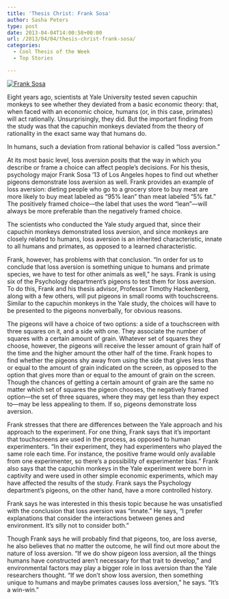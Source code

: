 ```yaml
---
title: 'Thesis Christ: Frank Sosa'
author: Sasha Peters
type: post
date: 2013-04-04T14:00:58+00:00
url: /2013/04/04/thesis-christ-frank-sosa/
categories:
  - Cool Thesis of the Week
  - Top Stories

---
```

[<img class="aligncenter size-full wp-image-2207" alt="Frank Sosa" src="https://i2.wp.com/www.reedquest.org/wp-content/uploads/2013/04/CTOW_web.jpg?resize=770%2C512" data-recalc-dims="1" />][1]

Eight years ago, scientists at Yale University tested seven capuchin monkeys to see whether they deviated from a basic economic theory: that, when faced with an economic choice, humans (or, in this case, primates) will act rationally. Unsurprisingly, they did. But the important finding from the study was that the capuchin monkeys deviated from the theory of rationality in the exact same way that humans do.

In humans, such a deviation from rational behavior is called “loss aversion.”

At its most basic level, loss aversion posits that the way in which you describe or frame a choice can affect people’s decisions. For his thesis, psychology major Frank Sosa ’13 of Los Angeles hopes to find out whether pigeons demonstrate loss aversion as well. Frank provides an example of loss aversion: dieting people who go to a grocery store to buy meat are more likely to buy meat labeled as “95% lean” than meat labeled “5% fat.” The positively framed choice—the label that uses the word “lean”—will always be more preferable than the negatively framed choice.

The scientists who conducted the Yale study argued that, since their capuchin monkeys demonstrated loss aversion, and since monkeys are closely related to humans, loss aversion is an inherited characteristic, innate to all humans and primates, as opposed to a learned characteristic.

Frank, however, has problems with that conclusion. “In order for us to conclude that loss aversion is something unique to humans and primate species, we have to test for other animals as well,” he says. Frank is using six of the Psychology department’s pigeons to test them for loss aversion. To do this, Frank and his thesis advisor, Professor Timothy Hackenberg, along with a few others, will put pigeons in small rooms with touchscreens. Similar to the capuchin monkeys in the Yale study, the choices will have to be presented to the pigeons nonverbally, for obvious reasons.

The pigeons will have a choice of two options: a side of a touchscreen with three squares on it, and a side with one. They associate the number of squares with a certain amount of grain. Whatever set of squares they choose, however, the pigeons will receive the lesser amount of grain half of the time and the higher amount the other half of the time. Frank hopes to find whether the pigeons shy away from using the side that gives less than or equal to the amount of grain indicated on the screen, as opposed to the option that gives more than or equal to the amount of grain on the screen. Though the chances of getting a certain amount of grain are the same no matter which set of squares the pigeon chooses, the negatively framed option—the set of three squares, where they may get less than they expect to—may be less appealing to them. If so, pigeons demonstrate loss aversion.

Frank stresses that there are differences between the Yale approach and his approach to the experiment. For one thing, Frank says that it’s important that touchscreens are used in the process, as opposed to human experimenters. “In their experiment, they had experimenters who played the same role each time. For instance, the positive frame would only available from one experimenter, so there’s a possibility of experimenter bias.” Frank also says that the capuchin monkeys in the Yale experiment were born in captivity and were used in other simple economic experiments, which may have affected the results of the study. Frank says the Psychology department’s pigeons, on the other hand, have a more controlled history.

Frank says he was interested in this thesis topic because he was unsatisfied with the conclusion that loss aversion was “innate.” He says, “I prefer explanations that consider the interactions between genes and environment. It’s silly not to consider both.”

Though Frank says he will probably find that pigeons, too, are loss averse, he also believes that no matter the outcome, he will find out more about the nature of loss aversion. “If we do show pigeon loss aversion, all the things humans have constructed aren’t necessary for that trait to develop,” and environmental factors may play a bigger role in loss aversion than the Yale researchers thought. “If we don’t show loss aversion, then something unique to humans and maybe primates causes loss aversion,” he says. “It’s a win-win.”

 [1]: https://i2.wp.com/www.reedquest.org/wp-content/uploads/2013/04/CTOW_web.jpg